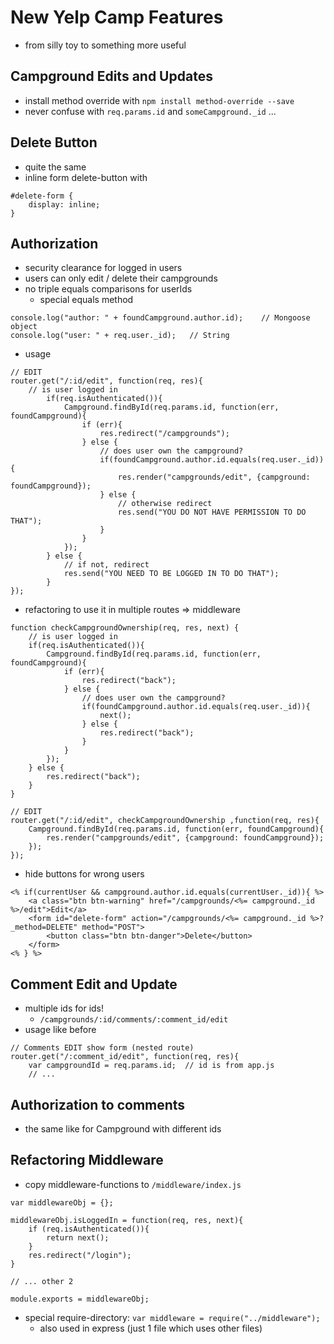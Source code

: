 # New Yelp Camp Features
- from silly toy to something more useful

## Campground Edits and Updates
- install method override with `npm install method-override --save`
- never confuse with `req.params.id` and `someCampground._id` ...

## Delete Button
- quite the same
- inline form delete-button with
```
#delete-form {
    display: inline;
}
```

## Authorization
- security clearance for logged in users
- users can only edit / delete their campgrounds
- no triple equals comparisons for userIds
	- special equals method
```
console.log("author: " + foundCampground.author.id);    // Mongoose object
console.log("user: " + req.user._id);   // String
```
- usage
```
// EDIT
router.get("/:id/edit", function(req, res){
    // is user logged in
        if(req.isAuthenticated()){
            Campground.findById(req.params.id, function(err, foundCampground){
                if (err){
                    res.redirect("/campgrounds");
                } else {
                    // does user own the campground?
                    if(foundCampground.author.id.equals(req.user._id)){
                        res.render("campgrounds/edit", {campground: foundCampground});
                    } else {
                        // otherwise redirect
                        res.send("YOU DO NOT HAVE PERMISSION TO DO THAT");
                    }
                }
            });
        } else {
            // if not, redirect
            res.send("YOU NEED TO BE LOGGED IN TO DO THAT");
        }
});
```
- refactoring to use it in multiple routes => middleware
```
function checkCampgroundOwnership(req, res, next) {
    // is user logged in
    if(req.isAuthenticated()){
        Campground.findById(req.params.id, function(err, foundCampground){
            if (err){
                res.redirect("back");
            } else {
                // does user own the campground?
                if(foundCampground.author.id.equals(req.user._id)){
                    next();
                } else {
                    res.redirect("back");
                }
            }
        });
    } else {
        res.redirect("back");
    }
}

// EDIT
router.get("/:id/edit", checkCampgroundOwnership ,function(req, res){
    Campground.findById(req.params.id, function(err, foundCampground){
        res.render("campgrounds/edit", {campground: foundCampground});
    });
});
```

- hide buttons for wrong users
```
<% if(currentUser && campground.author.id.equals(currentUser._id)){ %>
	<a class="btn btn-warning" href="/campgrounds/<%= campground._id %>/edit">Edit</a>
	<form id="delete-form" action="/campgrounds/<%= campground._id %>?_method=DELETE" method="POST">
		<button class="btn btn-danger">Delete</button>
	</form>
<% } %>
```

## Comment Edit and Update
- multiple ids for ids!
	- `/campgrounds/:id/comments/:comment_id/edit`
- usage like before
```
// Comments EDIT show form (nested route)
router.get("/:comment_id/edit", function(req, res){
    var campgroundId = req.params.id;  // id is from app.js
	// ...
```

## Authorization to comments
- the same like for Campground with different ids

## Refactoring Middleware
- copy middleware-functions to `/middleware/index.js`
```
var middlewareObj = {};

middlewareObj.isLoggedIn = function(req, res, next){
    if (req.isAuthenticated()){
        return next();
    }
    res.redirect("/login");
}

// ... other 2

module.exports = middlewareObj;
```
- special require-directory: `var middleware = require("../middleware");`
	- also used in express (just 1 file which uses other files)